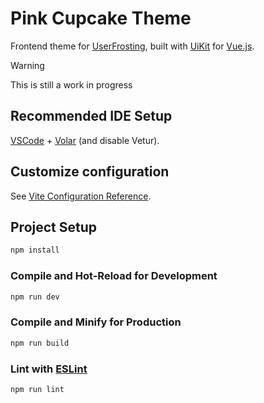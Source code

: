 # Pink Cupcake Theme

Frontend theme for [UserFrosting](https://www.userfrosting.com), built with [UiKit](https://getuikit.com) for [Vue.js](https://vuejs.org).

> [!WARNING]  
> This is still a work in progress

## Recommended IDE Setup

[VSCode](https://code.visualstudio.com/) + [Volar](https://marketplace.visualstudio.com/items?itemName=Vue.volar) (and disable Vetur).

## Customize configuration

See [Vite Configuration Reference](https://vitejs.dev/config/).

## Project Setup

```sh
npm install
```

### Compile and Hot-Reload for Development

```sh
npm run dev
```

### Compile and Minify for Production

```sh
npm run build
```

### Lint with [ESLint](https://eslint.org/)

```sh
npm run lint
```
